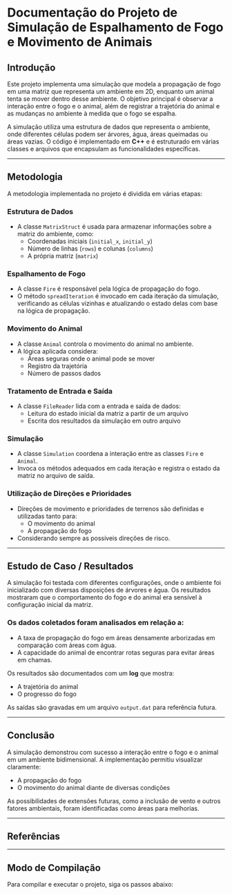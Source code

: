 # Documentação do Projeto de Simulação de Espalhamento de Fogo e Movimento de Animais

## Introdução

Este projeto implementa uma simulação que modela a propagação de fogo em uma matriz que representa um ambiente em 2D, enquanto um animal tenta se mover dentro desse ambiente. O objetivo principal é observar a interação entre o fogo e o animal, além de registrar a trajetória do animal e as mudanças no ambiente à medida que o fogo se espalha.

A simulação utiliza uma estrutura de dados que representa o ambiente, onde diferentes células podem ser árvores, água, áreas queimadas ou áreas vazias. O código é implementado em **C++** e é estruturado em várias classes e arquivos que encapsulam as funcionalidades específicas.

---

## Metodologia

A metodologia implementada no projeto é dividida em várias etapas:

### Estrutura de Dados

- A classe `MatrixStruct` é usada para armazenar informações sobre a matriz do ambiente, como:
  - Coordenadas iniciais (`initial_x`, `initial_y`)
  - Número de linhas (`rows`) e colunas (`columns`)
  - A própria matriz (`matrix`)

### Espalhamento de Fogo

- A classe `Fire` é responsável pela lógica de propagação do fogo.
- O método `spreadIteration` é invocado em cada iteração da simulação, verificando as células vizinhas e atualizando o estado delas com base na lógica de propagação.

### Movimento do Animal

- A classe `Animal` controla o movimento do animal no ambiente.
- A lógica aplicada considera:
  - Áreas seguras onde o animal pode se mover
  - Registro da trajetória
  - Número de passos dados

### Tratamento de Entrada e Saída

- A classe `FileReader` lida com a entrada e saída de dados:
  - Leitura do estado inicial da matriz a partir de um arquivo
  - Escrita dos resultados da simulação em outro arquivo

### Simulação

- A classe `Simulation` coordena a interação entre as classes `Fire` e `Animal`.
- Invoca os métodos adequados em cada iteração e registra o estado da matriz no arquivo de saída.

### Utilização de Direções e Prioridades

- Direções de movimento e prioridades de terrenos são definidas e utilizadas tanto para:
  - O movimento do animal
  - A propagação do fogo
- Considerando sempre as possíveis direções de risco.

---

## Estudo de Caso / Resultados

A simulação foi testada com diferentes configurações, onde o ambiente foi inicializado com diversas disposições de árvores e água. Os resultados mostraram que o comportamento do fogo e do animal era sensível à configuração inicial da matriz.

### Os dados coletados foram analisados em relação a:

- A taxa de propagação do fogo em áreas densamente arborizadas em comparação com áreas com água.
- A capacidade do animal de encontrar rotas seguras para evitar áreas em chamas.

Os resultados são documentados com um **log** que mostra:

- A trajetória do animal
- O progresso do fogo

As saídas são gravadas em um arquivo `output.dat` para referência futura.

---

## Conclusão

A simulação demonstrou com sucesso a interação entre o fogo e o animal em um ambiente bidimensional. A implementação permitiu visualizar claramente:

- A propagação do fogo
- O movimento do animal diante de diversas condições

As possibilidades de extensões futuras, como a inclusão de vento e outros fatores ambientais, foram identificadas como áreas para melhorias.

---

## Referências



---

## Modo de Compilação

Para compilar e executar o projeto, siga os passos abaixo:

